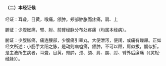 #### （二）本经证候

经证：耳聋，目黄，喉痛，颌肿，颊部肿胀而疼痛，肩、上

腑证：少腹胀痛，臂、肘、前臂经脉分布处疼痛（均属本经病）。

腑证：少腹胀痛，痛连腰部，少腹痛引睾丸，大便泄泻，便闭，或痛有燥屎。正如经文所述：小肠手太阳之脉，是动则病嗌痛，颌肿，不可以顾，肩似拔，臑似折。是主液所生病者，耳聋，目黄，颊肿，颈、颌、肩、臑、肘、臂外后廉痛（《灵枢·经脉》）。
